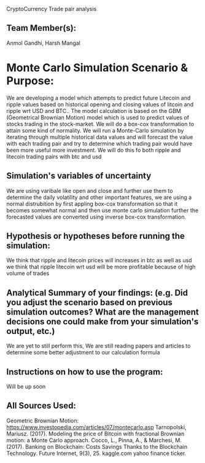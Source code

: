 CryptoCurrency Trade pair analysis

## Team Member(s):
Anmol Gandhi, Harsh Mangal

# Monte Carlo Simulation Scenario & Purpose:
We are developing a model which attempts to predict future Litecoin and ripple values based on historical opening and closing values of litcoin and ripple wrt USD and BTC.. The model calculation is based on the GBM (Geometrical Brownian Motion) model which is used to predict values of stocks trading in the stock-market. We will do a box-cox transformation to attain some kind of normality. We will run a Monte-Carlo simulation by iterating through multiple historical data values and will forecast the value with each trading pair and try to determine which trading pair would have been more useful more investment. We will do this fo both ripple and litecoin trading pairs with btc and usd

## Simulation's variables of uncertainty
We are using varibale like open and close and further use them to determine the daily volatility and other important features, we are using a normal distrubition by first appling box-cox transformation so that it becomes somewhat normal and then use monte carlo simulation further the forecasted values are converted using inverse box-cox transformation.

## Hypothesis or hypotheses before running the simulation:
We think that ripple and litecoin prices will increases in btc as well as usd
we think that ripple litecoin wrt usd will be more profitable because of high volume of trades

## Analytical Summary of your findings: (e.g. Did you adjust the scenario based on previous simulation outcomes?  What are the management decisions one could make from your simulation's output, etc.)
We are yet to still perform this, We are still reading papers and articles to determine some better adjustment to our calculation formula

## Instructions on how to use the program:
Will be up soon

## All Sources Used:
Geometric Brownian Motion: https://www.investopedia.com/articles/07/montecarlo.asp 
Tarnopolski, Mariusz. (2017). Modeling the price of Bitcoin with fractional Brownian 	motion: a Monte Carlo approach. 
Cocco, L., Pinna, A., & Marchesi, M. (2017). Banking on Blockchain: Costs Savings Thanks 	to the Blockchain Technology. Future Internet, 9(3), 25.
kaggle.com
yahoo finance ticker.


